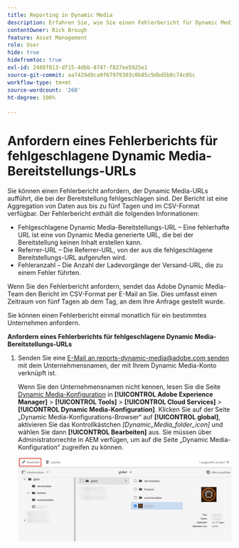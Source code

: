 ```yaml
---
title: Reporting in Dynamic Media
description: Erfahren Sie, wie Sie einen Fehlerbericht für Dynamic Media-Bereitstellungs-URLs anfordern, die fehlschlagen.
contentOwner: Rick Brough
feature: Asset Management
role: User
hide: true
hidefromtoc: true
exl-id: 2488f813-df15-4dbb-8747-f827ee5925e1
source-git-commit: aa7429d9ca9f67979303c0b85c9dbd5b8c74c05c
workflow-type: tm+mt
source-wordcount: '260'
ht-degree: 100%

---
```


# Anfordern eines Fehlerberichts für fehlgeschlagene Dynamic Media-Bereitstellungs-URLs

Sie können einen Fehlerbericht anfordern, der Dynamic Media-URLs aufführt, die bei der Bereitstellung fehlgeschlagen sind. Der Bericht ist eine Aggregation von Daten aus bis zu fünf Tagen und im CSV-Format verfügbar. Der Fehlerbericht enthält die folgenden Informationen:

* Fehlgeschlagene Dynamic Media-Bereitstellungs-URL – Eine fehlerhafte URL ist eine von Dynamic Media generierte URL, die bei der Bereitstellung keinen Inhalt erstellen kann.
* Referrer-URL – Die Referrer-URL, von der aus die fehlgeschlagene Bereitstellungs-URL aufgerufen wird.
* Fehleranzahl – Die Anzahl der Ladevorgänge der Versand-URL, die zu einem Fehler führten.

Wenn Sie den Fehlerbericht anfordern, sendet das Adobe Dynamic Media-Team den Bericht im CSV-Format per E-Mail an Sie. Dies umfasst einen Zeitraum von fünf Tagen ab dem Tag, an dem Ihre Anfrage gestellt wurde.

Sie können einen Fehlerbericht einmal monatlich für ein bestimmtes Unternehmen anfordern.

**Anfordern eines Fehlerberichts für fehlgeschlagene Dynamic Media-Bereitstellungs-URLs**

1. Senden Sie eine [E-Mail an reports-dynamic-media@adobe.com senden](mailto:reports-dynamic-media@adobe.com) mit dem Unternehmensnamen, der mit Ihrem Dynamic Media-Konto verknüpft ist.

   Wenn Sie den Unternehmensnamen nicht kennen, lesen Sie die Seite [Dynamic Media-Konfiguration](https://experienceleague.adobe.com/docs/experience-manager-cloud-service/content/assets/dynamicmedia/config-dm.html?lang=de#configuring-dynamic-media-cloud-services) in **[!UICONTROL Adobe Experience Manager]** > **[!UICONTROL Tools]** > **[!UICONTROL Cloud Services]** > **[!UICONTROL Dynamic Media-Konfiguration]**. Klicken Sie auf der Seite „Dynamic Media-Konfigurations-Browser“ auf **[!UICONTROL global]**, aktivieren Sie das Kontrollkästchen *[Dynamic_Media_folder_icon]* und wählen Sie dann **[!UICONTROL Bearbeiten]** aus. Sie müssen über Administratorrechte in AEM verfügen, um auf die Seite „Dynamic Media-Konfiguration“ zugreifen zu können.

   ![Zugreifen auf die Seite „Dynamic Media-Konfiguration“](/help/assets/dynamic-media/assets/reporting-accessdmconfig.png)
